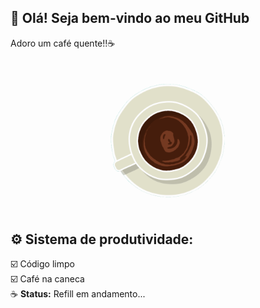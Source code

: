 ## 👋 Olá! Seja bem-vindo ao meu GitHub

Adoro um café quente!!☕

##
<div align="center">
  <img src="assets/gif/Coffee Ripple.gif" alt="Imagem sem fundo" width="300" style="mix-blend-mode: multiply; background-color: #81D8D0;"/>
</div>


## ⚙️ Sistema de produtividade:

☑️ Código limpo  
☑️ Café na caneca  
☕ **Status:** Refill em andamento...



